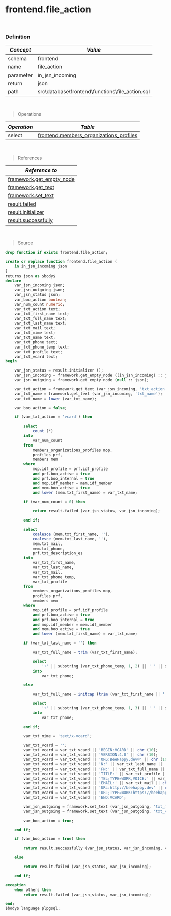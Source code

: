 # frontend.file_action

<br/>

### Definition

| ***Concept*** | ***Value***                                     |
|---------------|-------------------------------------------------|
| schema        | frontend                                        |
| name          | file_action                                     |
| parameter     | in_jsn_incoming                                 |
| return        | json                                            |
| path          | src\database\frontend\functions\file_action.sql |

<br/>

> Operations

| ***Operation*** | ***Table***                                                                                        |
|-----------------|----------------------------------------------------------------------------------------------------|
| select          | [frontend.members_organizations_profiles](../../tables/frontend/members_organizations_profiles.md) |

<br/>

> References

| ***Reference to***                                                      |
|-------------------------------------------------------------------------|
| [framework.get_empty_node](../../functions/framework/get_empty_node.md) |
| [framework.get_text](../../functions/framework/get_text.md)             |
| [framework.set_text](../../functions/framework/set_text.md)             |
| [result.failed](../../functions/result/failed.md)                       |
| [result.initializer](../../functions/result/initializer.md)             |
| [result.successfully](../../functions/result/successfully.md)           |

<br/>

> Source

```sql
drop function if exists frontend.file_action;

create or replace function frontend.file_action (
    in in_jsn_incoming json
)
returns json as $body$
declare
    var_jsn_incoming json;
    var_jsn_outgoing json;
    var_jsn_status json;
    var_boo_action boolean;
    var_num_count numeric;
    var_txt_action text;
    var_txt_first_name text;
    var_txt_full_name text;
    var_txt_last_name text;
    var_txt_mail text;
    var_txt_mime text;
    var_txt_name text;
    var_txt_phone text;
    var_txt_phone_temp text;
    var_txt_profile text;
    var_txt_vcard text;
begin

    var_jsn_status = result.initializer ();
    var_jsn_incoming = framework.get_empty_node ((in_jsn_incoming) :: json) :: jsonb;
    var_jsn_outgoing = framework.get_empty_node (null :: json);

    var_txt_action = framework.get_text (var_jsn_incoming, 'txt_action');
    var_txt_name = framework.get_text (var_jsn_incoming, 'txt_name');
    var_txt_name = lower (var_txt_name);

    var_boo_action = false;

    if (var_txt_action = 'vcard') then

        select
            count (*)
        into
            var_num_count
        from
            members_organizations_profiles mop,
            profiles prf,
            members mem
        where
            mop.idf_profile = prf.idf_profile
            and prf.boo_active = true
            and prf.boo_internal = true
            and mop.idf_member = mem.idf_member
            and mem.boo_active = true
            and lower (mem.txt_first_name) = var_txt_name;

        if (var_num_count = 0) then

            return result.failed (var_jsn_status, var_jsn_incoming);

        end if;

        select
            coalesce (mem.txt_first_name, ''),
            coalesce (mem.txt_last_name, ''),
            mem.txt_mail,
            mem.txt_phone,
            prf.txt_description_es
        into
            var_txt_first_name,
            var_txt_last_name,
            var_txt_mail,
            var_txt_phone_temp,
            var_txt_profile
        from
            members_organizations_profiles mop,
            profiles prf,
            members mem
        where
            mop.idf_profile = prf.idf_profile
            and prf.boo_active = true
            and prf.boo_internal = true
            and mop.idf_member = mem.idf_member
            and mem.boo_active = true
            and lower (mem.txt_first_name) = var_txt_name;

        if (var_txt_last_name = '') then

            var_txt_full_name = trim (var_txt_first_name);

            select
                '+' || substring (var_txt_phone_temp, 1, 2) || ' ' || substring (var_txt_phone_temp, 3, 3) || ' ' || substring (var_txt_phone_temp, 6, 3) || ' ' || substring (var_txt_phone_temp, 9, 3)
            into
                var_txt_phone;

        else

            var_txt_full_name = initcap (trim (var_txt_first_name || ' ' || var_txt_last_name));

            select
                '+' || substring (var_txt_phone_temp, 1, 3) || ' ' || substring (var_txt_phone_temp, 4, 4) || ' ' || substring (var_txt_phone_temp, 8, 4)
            into
                var_txt_phone;

        end if;

        var_txt_mime = 'text/x-vcard';

        var_txt_vcard = '';
        var_txt_vcard = var_txt_vcard || 'BEGIN:VCARD' || chr (10);
        var_txt_vcard = var_txt_vcard || 'VERSION:4.0' || chr (10);
        var_txt_vcard = var_txt_vcard || 'ORG:BeeHappy.dev®' || chr (10);
        var_txt_vcard = var_txt_vcard || 'N:' || var_txt_last_name || ';' || var_txt_first_name || ';;;' || chr (10);
        var_txt_vcard = var_txt_vcard || 'FN:' || var_txt_full_name || chr (10);
        var_txt_vcard = var_txt_vcard || 'TITLE:' || var_txt_profile || chr (10);
        var_txt_vcard = var_txt_vcard || 'TEL;TYPE=WORK,VOICE:' || var_txt_phone || chr (10);
        var_txt_vcard = var_txt_vcard || 'EMAIL:' || var_txt_mail || chr (10);
        var_txt_vcard = var_txt_vcard || 'URL:http://beehappy.dev' || chr (10);
        var_txt_vcard = var_txt_vcard || 'URL;TYPE=WORK:https://beehappy.dev/colaborador/' || lower (var_txt_first_name) || chr (10);
        var_txt_vcard = var_txt_vcard || 'END:VCARD';

        var_jsn_outgoing = framework.set_text (var_jsn_outgoing, 'txt_mime', var_txt_mime);
        var_jsn_outgoing = framework.set_text (var_jsn_outgoing, 'txt_vcard', var_txt_vcard);

        var_boo_action = true;

    end if;

    if (var_boo_action = true) then

        return result.successfully (var_jsn_status, var_jsn_incoming, var_jsn_outgoing);

    else

        return result.failed (var_jsn_status, var_jsn_incoming);

    end if;

exception
    when others then
        return result.failed (var_jsn_status, var_jsn_incoming);

end;
$body$ language plpgsql;
```
